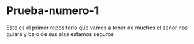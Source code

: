 # Prueba-numero-1
Este es el primer repositorio que vamos a tener de muchos el señor nos guiara y bajo de sus alas estamos seguros 
